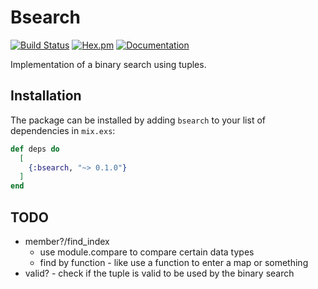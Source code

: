 # Bsearch

[![Build Status](https://github.com/ogabriel/bsearch-elixir/workflows/test/badge.svg)](https://github.com/ogabriel/bsearch-elixir//actions) [![Hex.pm](https://img.shields.io/hexpm/v/bsearch.svg)](https://hex.pm/packages/bsearch) [![Documentation](https://img.shields.io/badge/documentation-gray)](https://hexdocs.pm/bsearch/)

Implementation of a binary search using tuples.

## Installation

The package can be installed by adding `bsearch` to your list of dependencies in `mix.exs`:

```elixir
def deps do
  [
    {:bsearch, "~> 0.1.0"}
  ]
end
```

## TODO

- member?/find_index
  - use module.compare to compare certain data types
  - find by function - like use a function to enter a map or something
- valid? - check if the tuple is valid to be used by the binary search
